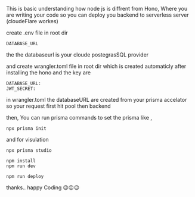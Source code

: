 This is basic understanding how node js is diffrent from Hono, Where you are writing your code so you can deploy you backend to serverless server (cloudeFlare workes)

create .env file in root dir
```
DATABASE_URL
```

the the databaseurl is your cloude postegrasSQL provider 

and create wrangler.toml file in root dir
which is created automaticly after installing the hono
and the key are 
```
DATABASE_URL:
JWT_SECRET:
```
in wrangler.toml the databaseURL are created from your prisma accelator 
so your request first hit pool then backend

then, You can run prisma commands to set the prisma like ,
```
npx prisma init
```
and for visulation 
```
npx prisma studio
```

```
npm install
npm run dev
```

```
npm run deploy
```

thanks.. happy Coding 😉😉😉

